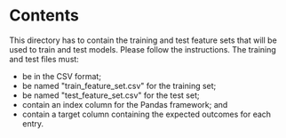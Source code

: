# Contents
This directory has to contain the training and test feature sets that will be used to train and test models. 
Please follow the instructions.
The training and test files must:
* be in the CSV format;
* be named "train_feature_set.csv" for the training set;
* be named "test_feature_set.csv" for the test set;
* contain an index column for the Pandas framework; and 
* contain a target column containing the expected outcomes for each entry.
